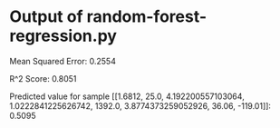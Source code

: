 # Output of random-forest-regression.py

Mean Squared Error: 0.2554

R^2 Score: 0.8051

Predicted value for sample [[1.6812, 25.0, 4.192200557103064, 1.0222841225626742, 1392.0, 3.8774373259052926, 36.06, -119.01]]: 0.5095
